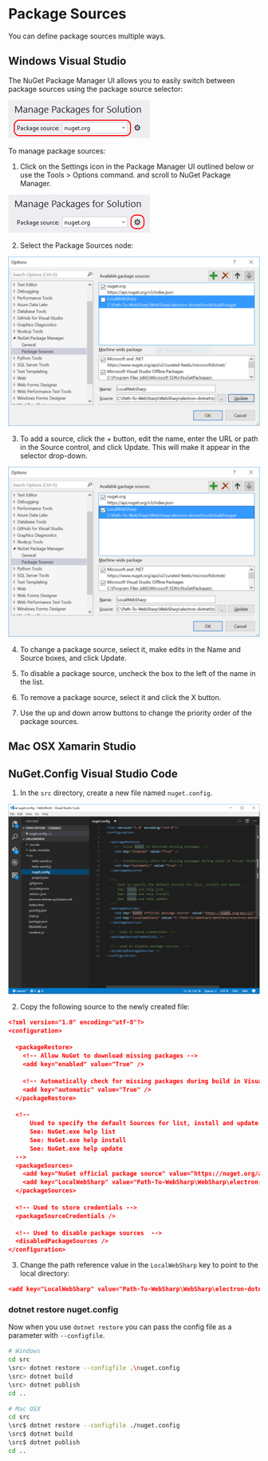 # Package Sources

You can define package sources multiple ways.

## Windows Visual Studio

The NuGet Package Manager UI allows you to easily switch between package sources using the package source selector:

![Visual Studio Package Source](./screenshots/PackageSourceDropDown.png)

To manage package sources:

1) Click on the Settings icon in the Package Manager UI outlined below or use the Tools > Options command. and scroll to NuGet Package Manager.

![Visual Studio Package Source Settings](./screenshots/PackageSourceSettings.png)

2) Select the Package Sources node:

![Visual Studio Package Source LocalWebSharp](./screenshots/PackageSourceLocalWebSharp.png)

3) To add a source, click the + button, edit the name, enter the URL or path in the Source control, and click Update. This will make it appear in the selector drop-down.

![Visual Studio Package Source LocalWebSharp](./screenshots/PackageSourceLocalWebSharpSelect.png)

4) To change a package source, select it, make edits in the Name and Source boxes, and click Update.

5) To disable a package source, uncheck the box to the left of the name in the list.

6) To remove a package source, select it and click the X button.

7) Use the up and down arrow buttons to change the priority order of the package sources.

## Mac OSX Xamarin Studio




## NuGet.Config Visual Studio Code

1) In the `src` directory, create a new file named `nuget.config`.

![VSC NuGet Config](./screenshots/exampe-nuget-config.png)

2) Copy the following source to the newly created file:

``` json
<?xml version="1.0" encoding="utf-8"?>
<configuration>

  <packageRestore>
    <!-- Allow NuGet to download missing packages -->
    <add key="enabled" value="True" />

    <!-- Automatically check for missing packages during build in Visual Studio -->
    <add key="automatic" value="True" />
  </packageRestore>

  <!--
      Used to specify the default Sources for list, install and update.
      See: NuGet.exe help list
      See: NuGet.exe help install
      See: NuGet.exe help update
  -->
  <packageSources>
    <add key="NuGet official package source" value="https://nuget.org/api/v2/" />
    <add key="LocalWebSharp" value="Path-To-WebSharp\WebSharp\electron-dotnet\tools\build\nuget" />
  </packageSources>

  <!-- Used to store credentials -->
  <packageSourceCredentials />

  <!-- Used to disable package sources  -->
  <disabledPackageSources />
</configuration>

```

3) Change the path reference value in the `LocalWebSharp` key to point to the local directory:

``` json
<add key="LocalWebSharp" value="Path-To-WebSharp\WebSharp\electron-dotnet\tools\build\nuget" />
```

### dotnet restore nuget.config

Now when you use `dotnet restore` you can pass the config file as a parameter with `--configfile`.
``` bash
# Windows
cd src
\src> dotnet restore --configfile .\nuget.config
\src> dotnet build
\src> dotnet publish
cd ..
```

``` bash
# Mac OSX
cd src
\src$ dotnet restore --configfile ./nuget.config
\src$ dotnet build
\src$ dotnet publish
cd ..
```
  
